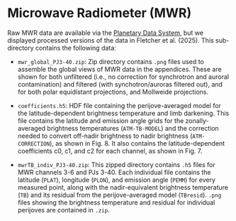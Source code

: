 # Microwave Radiometer (MWR)

Raw MWR data are available via the [Planetary Data System](https://pds-atmospheres.nmsu.edu/PDS/data/jnomwr_1100/), but we displayed processed versions of the data in Fletcher et al. (2025).  This sub-directory contains the following data:

* `mwr_global_PJ3-40.zip`: Zip directory contains `.png` files used to assemble the global views of MWR data in the appendices.  These are shown for both unfiltered (i.e., no correction for synchrotron and auroral contamination) and filtered (with synchotron/auroras filtered out), and for both polar equidistant projections, and Mollweide projections.

* `coefficients.h5`:  HDF file containing the perijove-averaged model for the latitude-dependent brightness temperature and limb darkening.  This file contains the latitude and emission angle grids for the zonally-averaged brightness temperatures (`ATM-TB-MODEL`) and the correction needed to convert off-nadir brightness to nadir brightness (`ATM-CORRECTION`), as shown in Fig. 8.  It also contains the latitude-dependent coefficients c0, c1, and c2 for each channel, as shown in Fig. 7.

* `mwrTB_indiv_PJ3-40.zip`: This zipped directory contains `.h5` files for MWR channels 3-6 and PJs 3-40.  Each individual file contains the latitude (`PLAT`), longitude (`PLON`), and emission angle (`PEMM`) for every measured point, along with the nadir-equivalent brightness temperature (`TB`) and its residual from the perijove-averaged model (`TBresid`).  `.png` files showing the brightness temperature and residual for individual perijoves are contained in `.zip`.
